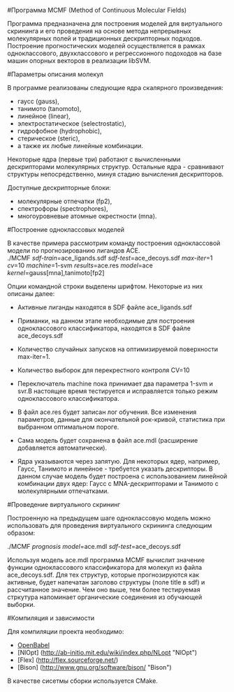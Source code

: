 #Программа MCMF (Method of Continuous Molecular Fields) 

Программа предназначена для построения моделей для виртуального скрининга и его проведения на основе метода непрерывных молекулярных полей и традиционных дескрипторных подходов. Построение прогностических моделей осуществляется в рамках одноклассового, двухклассового и регрессионного подоходов на базе машин опорных векторов в реализации libSVM. 

#Параметры описания молекул

В программе реализованы следующие ядра скалярного произведения: 

* гаусс (gauss), 
* танимото (tanomoto), 
* линейное (linear), 
* электростатическое (selectrostatic),
* гидрофобное (hydrophobic), 
* стерическое (steric), 
* а также их любые линейные комбинации.
    
Некоторые ядра (первые три) работают с вычисленными дескрипторами молекулярных структур. Остальные ядра - сравнивают структуры непосредственно, минуя стадию вычисления дескрипторов. 

Доступные дескрипторные блоки:
* молекулярные отпечатки (fp2),
* спектрофоры (spectrophores),
* многоуровневые атомные окрестности (mna).

#Построение одноклассовых моделей

В качестве примера рассмотрим команду построения одноклассовой модели по прогнозированию лигандов ACE.  
./MCMF *sdf-train*=ace_ligands.sdf *sdf-test*=ace_decoys.sdf *max-iter*=1 *cv*=10 *machine*=1-svm *results*=ace.res *model*=ace *kernel*=gauss[mna],tanimoto[fp2]
 
Опции командной строки выделены шрифтом. Некоторые из них описаны далее:
   
* Активные лиганды находятся в SDF файле ace_ligands.sdf
* Приманки, на данном этапе необходимые для построения одноклассового классификатора, находятся в SDF файле ace_decoys.sdf  
* Количество случайных запусков на оптимизируемой поверхности max-iter=1. 
* Количество выборок для перекрестного контроля CV=10
* Переключатель machine пока принимает два параметра 1-svm и svr.В настоящее время тестируется и исправляется только режим одноклассового классификатора.
    
* В файл ace.res будет записан лог обучения. Все изменения параметров, данные для окончательной рок-кривой, статистика при выбранном оптимальном пороге.
* Сама модель будет сохранена в файл ace.mdl (расширение добавляется автоматически).
* Ядра указываются через запятую. Для некоторых ядер, например, Гаусс, Танимото и линейное - требуется указать дескрипторы. В данном случае модель будет построена с использованием линейной комбинации двух ядер: Гаусс с MNA-дескрипторами и Танимото с молекулярными отпечатками.

#Проведение виртуального скрининг

Построенную на предыдущем шаге одноклассовую модель можно использовать для проведения виртуального скрининга следующим образом:

./MCMF *prognosis*  *model*=ace.mdl *sdf-test*=ace_decoys.sdf

Используя модель ace.mdl программа MCMF вычислит значение функции одноклассового классификатора для молекул из файла ace_decoys.sdf. Для тех структур, которые прогнозируются как активные, будет напечатан заголово структуры (поле title в sdf) и рассчитанное значение. Чем оно выше, тем более тестируемая стркутура напоминает органические соединения из обучающей выборки.

#Компиляция и зависимости

Для компиляции проекта необходимо:

* [OpenBabel](http://openbabel.org/wiki/Main_Page "OpenBabel")
* [NlOpt] (http://ab-initio.mit.edu/wiki/index.php/NLopt "NlOpt")
* [Flex] (http://flex.sourceforge.net/)
* [Bison] (http://www.gnu.org/software/bison/ "Bison")

В качестве сисетмы сборки используется CMake.





